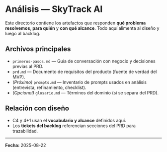 # Análisis — SkyTrack AI

Este directorio contiene los artefactos que responden **qué problema resolvemos**, **para quién** y **con qué alcance**. Todo aquí alimenta al diseño y luego al backlog.

## Archivos principales
- `primeros-pasos.md` — Guía de conversación con negocio y decisiones previas al PRD.
- `prd.md` — Documento de requisitos del producto (fuente de verdad del MVP).
- *(Próximo)* `prompts.md` — Inventario de prompts usados en análisis (entrevista, refinamiento, checklist).
- *(Opcional)* `glosario.md` — Términos del dominio (si se separa del PRD).

## Relación con diseño
- C4 y 4+1 usan el **vocabulario y alcance** definidos aquí.
- Los **tickets del backlog** referencian secciones del PRD para trazabilidad.

---
**Fecha:** 2025-08-22
